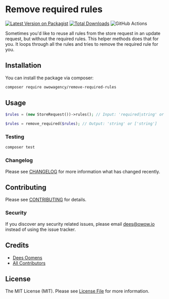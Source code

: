 # Remove required rules

[![Latest Version on Packagist](https://img.shields.io/packagist/v/owowagency/remove-required-rules.svg?style=flat-square)](https://packagist.org/packages/owowagency/remove-required-rules)
[![Total Downloads](https://img.shields.io/packagist/dt/owowagency/remove-required-rules.svg?style=flat-square)](https://packagist.org/packages/owowagency/remove-required-rules)
![GitHub Actions](https://github.com/owowagency/remove-required-rules/actions/workflows/main.yml/badge.svg)

Sometimes you'd like to reuse all rules from the store request in an update request, but without the required rules. This helper methods does that for you. It loops through all the rules and tries to remove the required rule for you.  

## Installation

You can install the package via composer:

```bash
composer require owowagency/remove-required-rules
```

## Usage

```php
$rules = (new StoreRequest())->rules(); // Input: 'required|string' or ['required', 'string']

$rules = remove_required($rules); // Output: 'string' or ['string']
```

### Testing

```bash
composer test
```

### Changelog

Please see [CHANGELOG](CHANGELOG.md) for more information what has changed recently.

## Contributing

Please see [CONTRIBUTING](CONTRIBUTING.md) for details.

### Security

If you discover any security related issues, please email dees@owow.io instead of using the issue tracker.

## Credits

-   [Dees Oomens](https://github.com/owowagency)
-   [All Contributors](../../contributors)

## License

The MIT License (MIT). Please see [License File](LICENSE.md) for more information.

